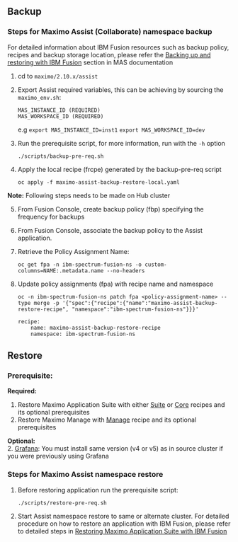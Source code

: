 Backup
----

### Steps for Maximo Assist (Collaborate) namespace backup
For detailed information about IBM Fusion resources such as backup policy, recipes and backup storage location, please refer the [Backing up and restoring with IBM Fusion](https://www.ibm.com/docs/en/masv-and-l/continuous-delivery?topic=suite-backing-up-restoring-storage-fusion#taskt_backing_up_and_restoring_with_ibm_fusion__steps__1) section in MAS documentation <br>

1. cd to `maximo/2.10.x/assist`
2. Export Assist required variables, this can be achieving by sourcing the `maximo_env.sh`:
    ```
    MAS_INSTANCE_ID (REQUIRED)
    MAS_WORKSPACE_ID (REQUIRED)
    ```

    e.g
    `export MAS_INSTANCE_ID=inst1`
    `export MAS_WORKSPACE_ID=dev`


3. Run the prerequisite script, for more information, run with the `-h` option

    `./scripts/backup-pre-req.sh`

4. Apply the local recipe (frcpe) generated by the backup-pre-req script

    `oc apply -f maximo-assist-backup-restore-local.yaml`

**Note:** Following steps needs to be made on Hub cluster

5. From Fusion Console, create backup policy (fbp) specifying the frequency for backups
6. From Fusion Console, associate the backup policy to the Assist application. 
7. Retrieve the Policy Assignment Name:

    `oc get fpa -n ibm-spectrum-fusion-ns -o custom-columns=NAME:.metadata.name --no-headers`
8. Update policy assignments (fpa) with recipe name and namespace

    `oc -n ibm-spectrum-fusion-ns patch fpa <policy-assignment-name> --type merge -p '{"spec":{"recipe":{"name":"maximo-assist-backup-restore-recipe", "namespace":"ibm-spectrum-fusion-ns"}}}'`
    ```
    recipe:
        name: maximo-assist-backup-restore-recipe
        namespace: ibm-spectrum-fusion-ns
    ```

Restore
----
### Prerequisite: 
**Required:** <br>
1. Restore Maximo Application Suite with either [Suite](../suite/README.md) or [Core](../core/README.md) recipes and its optional prerequisites <br>
1. Restore Maximo Manage with [Manage](../manage/README.md) recipe and its optional prerequisites <br>

**Optional:** <br>
2. [Grafana](https://ibm-mas.github.io/ansible-devops/roles/grafana/): You must install same version (v4 or v5) as in source cluster if you were previously using Grafana <br>


### Steps for Maximo Assist namespace restore
1. Before restoring application run the prerequisite script:

    `./scripts/restore-pre-req.sh`
2. Start Assist namespace restore to same or alternate cluster. For detailed procedure on how to restore an application with IBM Fusion, please refer to detailed steps in [Restoring Maximo Application Suite with IBM Fusion](https://www.ibm.com/docs/en/masv-and-l/continuous-delivery?topic=suite-backing-up-restoring-storage-fusion#restore_mas_w_fusion__title__1)
